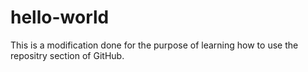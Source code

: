 # hello-world
This is a modification done for the purpose of learning how to use the  repositry section of GitHub.

